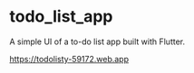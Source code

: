 # todo_list_app

A simple UI of a to-do list app built with Flutter.

https://todolisty-59172.web.app

